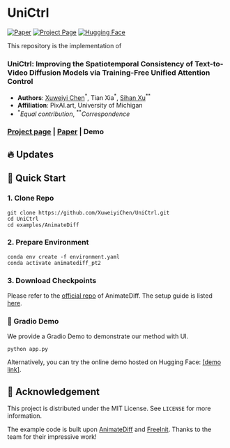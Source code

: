 # UniCtrl

[![Paper](https://img.shields.io/badge/arXiv-Paper-b31b1b?logo=arxiv&logoColor=b31b1b)](https://arxiv.org/abs/2403.02332)
[![Project Page](https://img.shields.io/badge/Project-Website-5B7493?logo=googlechrome&logoColor=5B7493)]([https://tianxingwu.github.io/pages/FreeInit/](https://unified-attention-control.github.io/))
[![Hugging Face](https://img.shields.io/badge/%F0%9F%A4%97%20Demo-%20Hugging%20Face-ED7D31)](https://huggingface.co/spaces/Xuweiyi/UniCtrl)


This repository is the implementation of

### UniCtrl: Improving the Spatiotemporal Consistency of Text-to-Video Diffusion Models via Training-Free Unified Attention Control

- **Authors**: [Xuweiyi Chen](https://xuweiyichen.github.io/)<sup>\*</sup>, Tian Xia<sup>\*</sup>, [Sihan Xu](https://sihanxu.github.io/)<sup>**</sup>
- **Affiliation**: PixAI.art, University of Michigan
- <sup>*</sup>*Equal contribution*, <sup>**</sup>*Correspondence*

### [Project page](https://unified-attention-control.github.io/) | [Paper](https://arxiv.org/abs/2403.02332) | Demo

## 🔥 Updates

## 🔨 Quick Start

### 1. Clone Repo

```
git clone https://github.com/XuweiyiChen/UniCtrl.git
cd UniCtrl
cd examples/AnimateDiff
```

### 2. Prepare Environment

```
conda env create -f environment.yaml
conda activate animatediff_pt2
```

### 3. Download Checkpoints

Please refer to the [official repo](https://github.com/guoyww/AnimateDiff) of AnimateDiff. The setup guide is listed [here](https://github.com/guoyww/AnimateDiff/blob/main/__assets__/docs/animatediff.md).

### 🤗 Gradio Demo

We provide a Gradio Demo to demonstrate our method with UI.

```
python app.py
```
Alternatively, you can try the online demo hosted on Hugging Face: [[demo link]](https://huggingface.co/).

## :white_heart: Acknowledgement

This project is distributed under the MIT License. See `LICENSE` for more information.

The example code is built upon [AnimateDiff](https://github.com/guoyww/AnimateDiff) and [FreeInit](https://github.com/TianxingWu/FreeInit). Thanks to the team for their impressive work!
